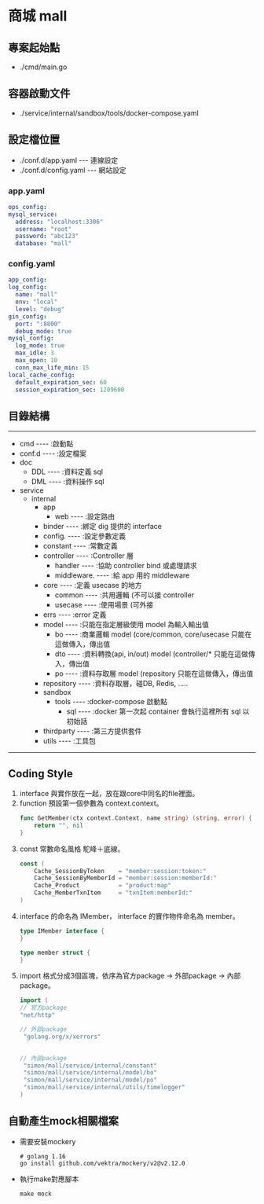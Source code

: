 # 商城 mall

## 專案起始點

- ./cmd/main.go

## 容器啟動文件

- ./service/internal/sandbox/tools/docker-compose.yaml

## 設定檔位置
- ./conf.d/app.yaml --- 連線設定
- ./conf.d/config.yaml --- 網站設定  


### app.yaml

  ```yaml
ops_config:
  mysql_service:
    address: "localhost:3306"
    username: "root"
    password: "abc123"
    database: "mall"
  ```

### config.yaml

  ```yaml
app_config:
  log_config:
    name: "mall"
    env: "local"
    level: "debug"
  gin_config:
    port: ":8800"
    debug_mode: true
  mysql_config:
    log_mode: true
    max_idle: 3
    max_open: 10
    conn_max_life_min: 15
  local_cache_config:
    default_expiration_sec: 60
    session_expiration_sec: 1209600
  ```

## 目錄結構

---
- cmd ---- :啟動點
- conf.d ---- :設定檔案
- doc
    - DDL ---- :資料定義 sql
    - DML ---- :資料操作 sql
- service
    - internal
        - app
            - web ---- :設定路由
        - binder ---- :綁定 dig 提供的 interface
        - config. ---- :設定參數定義
        - constant ---- :常數定義
        - controller ---- :Controller 層
            - handler ---- :協助 controller bind 或處理請求
            - middleware. ---- :給 app 用的 middleware
        - core ---- :定義 usecase 的地方
            - common ---- :共用邏輯 (不可以接 controller
            - usecase ---- :使用場景 (可外接
        - errs ---- :error 定義
        - model ---- :只能在指定層級使用 model 為輸入輸出值
            - bo ---- :商業邏輯 model (core/common, core/usecase 只能在這做傳入，傳出值
            - dto ---- :資料轉換(api, in/out) model (controller/* 只能在這做傳入，傳出值
            - po ---- :資料存取層 model (repository 只能在這做傳入，傳出值
        - repository ---- :資料存取層，碰DB, Redis, .....
        - sandbox
            - tools ---- :docker-compose 啟動點
                - sql ---- :docker 第一次起 container 會執行這裡所有 sql 以初始話
        - thirdparty ---- :第三方提供套件
        - utils ---- :工具包
---


## Coding Style

1. interface 與實作放在一起，放在跟core中同名的file裡面。
2. function 預設第一個參數為 context.context。
    ```go
    func GetMember(ctx context.Context, name string) (string, error) {
        return "", nil
    }
    ```
3. const 常數命名風格 駝峰＋底線。
    ```go
    const (
        Cache_SessionByToken    = "member:session:token:"
        Cache_SessionByMemberId = "member:session:memberId:"
        Cache_Product           = "product:map"
        Cache_MemberTxnItem     = "txnItem:memberId:"
    )
    ```
4. interface 的命名為 IMember， interface 的實作物件命名為 member。
    ```go
    type IMember interface {
    }
    
    type member struct {
    }
    ```
6. import 格式分成3個區塊，依序為官方package -> 外部package -> 內部package。
   ```go
   import (
   // 官方package
   "net/http"

   // 外部package
    "golang.org/x/xerrors"
      

   // 內部package
   	"simon/mall/service/internal/constant"
   	"simon/mall/service/internal/model/bo"
   	"simon/mall/service/internal/model/po"
   	"simon/mall/service/internal/utils/timelogger"
   )
   ```
## 自動產生mock相關檔案

- 需要安裝mockery
  
  ```shell
  # golang 1.16
  go install github.com/vektra/mockery/v2@v2.12.0
  ```

- 執行make對應腳本
  
  ```shell
  make mock
  ```
